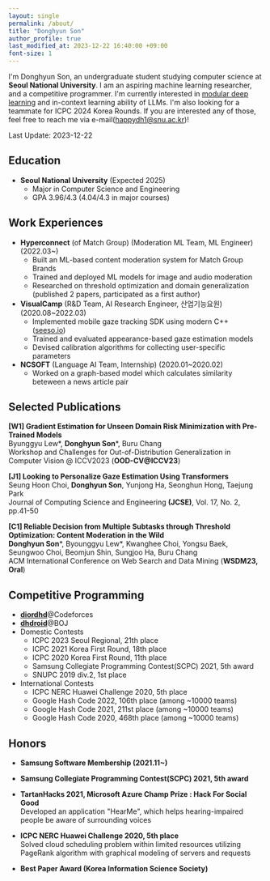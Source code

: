 ```yaml
---
layout: single
permalink: /about/
title: "Donghyun Son"
author_profile: true
last_modified_at: 2023-12-22 16:40:00 +09:00
font-size: 1
---
```

I'm Donghyun Son, an undergraduate student studying computer science at **Seoul National University**. I am an aspiring machine learning researcher, and a competitive programmer. I'm currently interested in [modular deep learning](https://www.modulardeeplearning.com/) and in-context learning ability of LLMs. I'm also looking for a teammate for ICPC 2024 Korea Rounds. If you are interested any of those, feel free to reach me via e-mail(happydh1@snu.ac.kr)!

Last Update: 2023-12-22

## Education
- **Seoul National University** (Expected 2025)
  - Major in Computer Science and Engineering
  - GPA 3.96/4.3 (4.04/4.3 in major courses)

## Work Experiences
- **Hyperconnect** (of Match Group) (Moderation ML Team, ML Engineer) (2022.03~)
  - Built an ML-based content moderation system for Match Group Brands 
  - Trained and deployed ML models for image and audio moderation
  - Researched on threshold optimization and domain generalization (published 2 papers, participated as a first author)
- **VisualCamp** (R&D Team, AI Research Engineer, 산업기능요원) (2020.08~2022.03)
  - Implemented mobile gaze tracking SDK using modern C++ ([seeso.io](https://seeso.io/))
  - Trained and evaluated appearance-based gaze estimation models
  - Devised calibration algorithms for collecting user-specific parameters
- **NCSOFT** (Language AI Team, Internship) (2020.01~2020.02)
  - Worked on a graph-based model which calculates similarity beteween a news article pair 

## Selected Publications
**[W1] Gradient Estimation for Unseen Domain Risk Minimization with Pre-Trained Models** \
Byunggyu Lew*, **Donghyun Son***, Buru Chang \
Workshop and Challenges for Out-of-Distribution Generalization in Computer Vision @ ICCV2023 (**OOD-CV@ICCV23**)

**[J1] Looking to Personalize Gaze Estimation Using Transformers** \
Seung Hoon Choi, **Donghyun Son**, Yunjong Ha, Seonghun Hong, Taejung Park \
Journal of Computing Science and Engineering **(JCSE)**, Vol. 17, No. 2, pp.41-50

**[C1] Reliable Decision from Multiple Subtasks through Threshold Optimization: Content Moderation in the Wild** \
**Donghyun Son***, Byounggyu Lew*, Kwanghee Choi, Yongsu Baek, Seungwoo Choi, Beomjun Shin, Sungjoo Ha, Buru Chang \
ACM International Conference on Web Search and Data Mining (**WSDM23, Oral**)





## Competitive Programming
  - [**diordhd**](http://codeforces.com/profile/diordhd)@Codeforces
  - [**dhdroid**](https://www.acmicpc.net/user/dhdroid)@BOJ
  - Domestic Contests
    - ICPC 2023 Seoul Regional, 21th place
    - ICPC 2021 Korea First Round, 18th place
    - ICPC 2020 Korea First Round, 11th place
    - Samsung Collegiate Programming Contest(SCPC) 2021, 5th award
    - SNUPC 2019 div.2, 1st place
  - International Contests
    - ICPC NERC Huawei Challenge 2020, 5th place
    - Google Hash Code 2022, 106th place (among ~10000 teams)
    - Google Hash Code 2021, 211st place (among ~10000 teams)
    - Google Hash Code 2020, 468th place (among ~10000 teams)


## Honors
- **Samsung Software Membership (2021.11~)**

- **Samsung Collegiate Programming Contest(SCPC) 2021, 5th award**

- **TartanHacks 2021, Microsoft Azure Champ Prize : Hack For Social Good**  
Developed an application "HearMe", which helps hearing-impaired people be aware of surrounding voices

- **ICPC NERC Huawei Challenge 2020, 5th place**  
Solved cloud scheduling problem within limited resources utilizing PageRank algorithm with graphical modeling of servers and requests

- **Best Paper Award (Korea Information Science Society)**  
